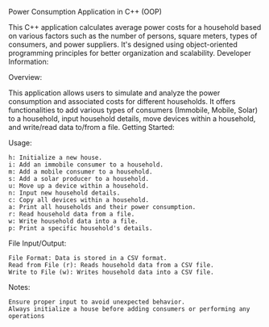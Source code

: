 Power Consumption Application in C++ (OOP)

This C++ application calculates average power costs for a household based on various factors such as the number of persons, square meters, types of consumers, and power suppliers. It's designed using object-oriented programming principles for better organization and scalability.
Developer Information:


Overview:

This application allows users to simulate and analyze the power consumption and associated costs for different households. It offers functionalities to add various types of consumers (Immobile, Mobile, Solar) to a household, input household details, move devices within a household, and write/read data to/from a file.
Getting Started:


Usage:

    h: Initialize a new house.
    i: Add an immobile consumer to a household.
    m: Add a mobile consumer to a household.
    s: Add a solar producer to a household.
    u: Move up a device within a household.
    n: Input new household details.
    c: Copy all devices within a household.
    a: Print all households and their power consumption.
    r: Read household data from a file.
    w: Write household data into a file.
    p: Print a specific household's details.

File Input/Output:

    File Format: Data is stored in a CSV format.
    Read from File (r): Reads household data from a CSV file.
    Write to File (w): Writes household data into a CSV file.

Notes:

    Ensure proper input to avoid unexpected behavior.
    Always initialize a house before adding consumers or performing any operations
